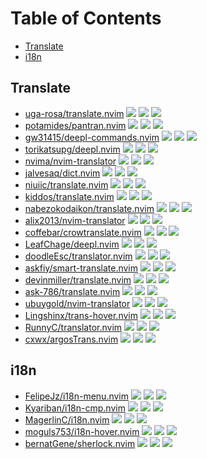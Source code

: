 # Table of Contents

<!-- toc -->

- [Translate](#translate)
- [i18n](#i18n)

<!-- tocstop -->

## Translate

- [uga-rosa/translate.nvim](https://github.com/uga-rosa/translate.nvim) ![](https://img.shields.io/github/stars/uga-rosa/translate.nvim) ![](https://img.shields.io/github/last-commit/uga-rosa/translate.nvim) ![](https://img.shields.io/github/commit-activity/y/uga-rosa/translate.nvim)
- [potamides/pantran.nvim](https://github.com/potamides/pantran.nvim) ![](https://img.shields.io/github/stars/potamides/pantran.nvim) ![](https://img.shields.io/github/last-commit/potamides/pantran.nvim) ![](https://img.shields.io/github/commit-activity/y/potamides/pantran.nvim)
- [gw31415/deepl-commands.nvim](https://github.com/gw31415/deepl-commands.nvim) ![](https://img.shields.io/github/stars/gw31415/deepl-commands.nvim) ![](https://img.shields.io/github/last-commit/gw31415/deepl-commands.nvim) ![](https://img.shields.io/github/commit-activity/y/gw31415/deepl-commands.nvim)
- [torikatsupg/deepl.nvim](https://github.com/torikatsupg/deepl.nvim) ![](https://img.shields.io/github/stars/torikatsupg/deepl.nvim) ![](https://img.shields.io/github/last-commit/torikatsupg/deepl.nvim) ![](https://img.shields.io/github/commit-activity/y/torikatsupg/deepl.nvim)
- [nvima/nvim-translator](https://github.com/nvima/nvim-translator) ![](https://img.shields.io/github/stars/nvima/nvim-translator) ![](https://img.shields.io/github/last-commit/nvima/nvim-translator) ![](https://img.shields.io/github/commit-activity/y/nvima/nvim-translator)
- [jalvesaq/dict.nvim](https://github.com/jalvesaq/dict.nvim) ![](https://img.shields.io/github/stars/jalvesaq/dict.nvim) ![](https://img.shields.io/github/last-commit/jalvesaq/dict.nvim) ![](https://img.shields.io/github/commit-activity/y/jalvesaq/dict.nvim)
- [niuiic/translate.nvim](https://github.com/niuiic/translate.nvim) ![](https://img.shields.io/github/stars/niuiic/translate.nvim) ![](https://img.shields.io/github/last-commit/niuiic/translate.nvim) ![](https://img.shields.io/github/commit-activity/y/niuiic/translate.nvim)
- [kiddos/translate.nvim](https://github.com/kiddos/translate.nvim) ![](https://img.shields.io/github/stars/kiddos/translate.nvim) ![](https://img.shields.io/github/last-commit/kiddos/translate.nvim) ![](https://img.shields.io/github/commit-activity/y/kiddos/translate.nvim)
- [nabezokodaikon/translate.nvim](https://github.com/nabezokodaikon/translate.nvim) ![](https://img.shields.io/github/stars/nabezokodaikon/translate.nvim) ![](https://img.shields.io/github/last-commit/nabezokodaikon/translate.nvim) ![](https://img.shields.io/github/commit-activity/y/nabezokodaikon/translate.nvim)
- [alix2013/nvim-translator](https://github.com/alix2013/nvim-translator) ![](https://img.shields.io/github/stars/alix2013/nvim-translator) ![](https://img.shields.io/github/last-commit/alix2013/nvim-translator) ![](https://img.shields.io/github/commit-activity/y/alix2013/nvim-translator)
- [coffebar/crowtranslate.nvim](https://github.com/coffebar/crowtranslate.nvim) ![](https://img.shields.io/github/stars/coffebar/crowtranslate.nvim) ![](https://img.shields.io/github/last-commit/coffebar/crowtranslate.nvim) ![](https://img.shields.io/github/commit-activity/y/coffebar/crowtranslate.nvim)
- [LeafChage/deepl.nvim](https://github.com/LeafChage/deepl.nvim) ![](https://img.shields.io/github/stars/LeafChage/deepl.nvim) ![](https://img.shields.io/github/last-commit/LeafChage/deepl.nvim) ![](https://img.shields.io/github/commit-activity/y/LeafChage/deepl.nvim)
- [doodleEsc/translator.nvim](https://github.com/doodleEsc/translator.nvim) ![](https://img.shields.io/github/stars/doodleEsc/translator.nvim) ![](https://img.shields.io/github/last-commit/doodleEsc/translator.nvim) ![](https://img.shields.io/github/commit-activity/y/doodleEsc/translator.nvim)
- [askfiy/smart-translate.nvim](https://github.com/askfiy/smart-translate.nvim) ![](https://img.shields.io/github/stars/askfiy/smart-translate.nvim) ![](https://img.shields.io/github/last-commit/askfiy/smart-translate.nvim) ![](https://img.shields.io/github/commit-activity/y/askfiy/smart-translate.nvim)
- [devinmiller/translate.nvim](https://github.com/devinmiller/translate.nvim) ![](https://img.shields.io/github/stars/devinmiller/translate.nvim) ![](https://img.shields.io/github/last-commit/devinmiller/translate.nvim) ![](https://img.shields.io/github/commit-activity/y/devinmiller/translate.nvim)
- [ask-786/translate.nvim](https://github.com/ask-786/translate.nvim) ![](https://img.shields.io/github/stars/ask-786/translate.nvim) ![](https://img.shields.io/github/last-commit/ask-786/translate.nvim) ![](https://img.shields.io/github/commit-activity/y/ask-786/translate.nvim)
- [ubuygold/nvim-translator](https://github.com/ubuygold/nvim-translator) ![](https://img.shields.io/github/stars/ubuygold/nvim-translator) ![](https://img.shields.io/github/last-commit/ubuygold/nvim-translator) ![](https://img.shields.io/github/commit-activity/y/ubuygold/nvim-translator)
- [Lingshinx/trans-hover.nvim](https://github.com/Lingshinx/trans-hover.nvim) ![](https://img.shields.io/github/stars/Lingshinx/trans-hover.nvim) ![](https://img.shields.io/github/last-commit/Lingshinx/trans-hover.nvim) ![](https://img.shields.io/github/commit-activity/y/Lingshinx/trans-hover.nvim)
- [RunnyC/translator.nvim](https://github.com/RunnyC/translator.nvim) ![](https://img.shields.io/github/stars/RunnyC/translator.nvim) ![](https://img.shields.io/github/last-commit/RunnyC/translator.nvim) ![](https://img.shields.io/github/commit-activity/y/RunnyC/translator.nvim)
- [cxwx/argosTrans.nvim](https://github.com/cxwx/argosTrans.nvim) ![](https://img.shields.io/github/stars/cxwx/argosTrans.nvim) ![](https://img.shields.io/github/last-commit/cxwx/argosTrans.nvim) ![](https://img.shields.io/github/commit-activity/y/cxwx/argosTrans.nvim)

## i18n

- [FelipeJz/i18n-menu.nvim](https://github.com/FelipeJz/i18n-menu.nvim) ![](https://img.shields.io/github/stars/FelipeJz/i18n-menu.nvim) ![](https://img.shields.io/github/last-commit/FelipeJz/i18n-menu.nvim) ![](https://img.shields.io/github/commit-activity/y/FelipeJz/i18n-menu.nvim)
- [Kyariban/i18n-cmp.nvim](https://github.com/Kyariban/i18n-cmp.nvim) ![](https://img.shields.io/github/stars/Kyariban/i18n-cmp.nvim) ![](https://img.shields.io/github/last-commit/Kyariban/i18n-cmp.nvim) ![](https://img.shields.io/github/commit-activity/y/Kyariban/i18n-cmp.nvim)
- [MagerlinC/i18n.nvim](https://github.com/MagerlinC/i18n.nvim) ![](https://img.shields.io/github/stars/MagerlinC/i18n.nvim) ![](https://img.shields.io/github/last-commit/MagerlinC/i18n.nvim) ![](https://img.shields.io/github/commit-activity/y/MagerlinC/i18n.nvim)
- [moguls753/i18n-hover.nvim](https://github.com/moguls753/i18n-hover.nvim) ![](https://img.shields.io/github/stars/moguls753/i18n-hover.nvim) ![](https://img.shields.io/github/last-commit/moguls753/i18n-hover.nvim) ![](https://img.shields.io/github/commit-activity/y/moguls753/i18n-hover.nvim)
- [bernatGene/sherlock.nvim](https://github.com/bernatGene/sherlock.nvim) ![](https://img.shields.io/github/stars/bernatGene/sherlock.nvim) ![](https://img.shields.io/github/last-commit/bernatGene/sherlock.nvim) ![](https://img.shields.io/github/commit-activity/y/bernatGene/sherlock.nvim)

